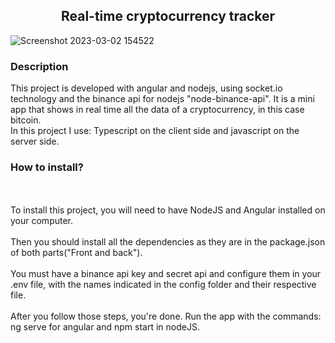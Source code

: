<h2 align="center">Real-time cryptocurrency tracker</h2>

![Screenshot 2023-03-02 154522](https://user-images.githubusercontent.com/107947627/222605061-51775c83-3c59-40ff-8ca0-1fbf5da13e1d.png)


<h3>Description</h3>

<p>This project is developed with angular and nodejs, using socket.io technology and the binance api for nodejs "node-binance-api". It is a mini app that shows in real time all the data of a cryptocurrency, in this case bitcoin.
<br>
 In this project I use: Typescript on the client side and javascript on the server side.
</p>

<h3>How to install?</h3>
<p><br><br>To install this project, you will need to have NodeJS and Angular installed on your computer.
<br>
 <br>
Then you should install all the dependencies as they are in the package.json of both parts("Front and back").
<br>
 <br>
You must have a binance api key and secret api and configure them in your .env file, with the names indicated in the config folder and their respective file.
<br>
 <br>
 After you follow those steps, you're done. Run the app with the commands: ng serve for angular and npm start in nodeJS.
</p>
